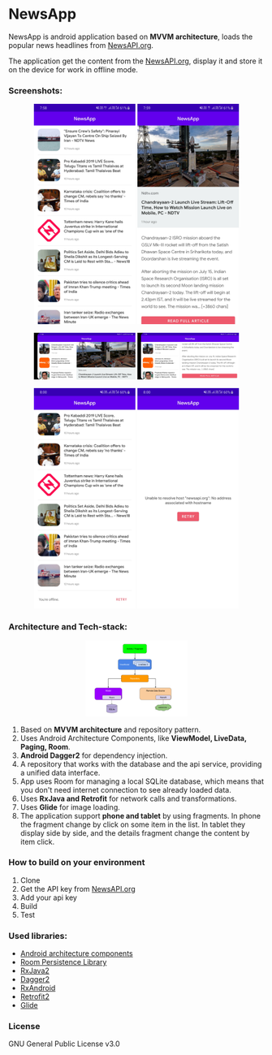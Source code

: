 
# NewsApp

NewsApp is android application based on **MVVM architecture**, loads the popular news headlines from [NewsAPI.org](https://newsapi.org).

The application get the content from the [NewsAPI.org](https://newsapi.org), display it and store it on the device for work in offline mode.

### Screenshots:

<p align="center">
<img src="screens/1.jpg" width="200"/>
<img src="screens/2.jpg" width="200"/>
</p>
<p align="center">
<img src="screens/3.jpg" width="200"/>
<img src="screens/4.jpg" width="200"/>
</p>
<p align="center">
<img src="screens/5.jpg" width="200"/>
<img src="screens/6.jpg" width="200"/>
</p>


### Architecture and Tech-stack:

<p align="center">
<img src="screens/mvvm_image.png" width="200"/>
</p>

1. Based on **MVVM architecture** and repository pattern.
2. Uses Android Architecture Components, like **ViewModel, LiveData, Paging, Room**.
3. **Android Dagger2** for dependency injection.
4. A repository that works with the database and the api service, providing a unified data interface.
5. App uses Room for managing a local SQLite database, which means that you don't need internet connection to see already loaded data.
6. Uses **RxJava and Retrofit** for network calls and transformations.
7. Uses **Glide** for image loading.
8. The application support **phone and tablet** by using fragments. In phone the fragment change by click on some item in the list. In tablet they display side by side, and the details fragment change the content by item click.


### How to build on your environment

1. Clone
2. Get the API key from  [NewsAPI.org](https://newsapi.org/)
3. Add your api key
4. Build
5. Test


### Used libraries:

- [Android architecture components](https://developer.android.com/topic/libraries/architecture/index.html)
- [Room Persistence Library](https://developer.android.com/topic/libraries/architecture/room.html)
- [RxJava2](https://github.com/ReactiveX/RxJava)
- [Dagger2](https://github.com/google/dagger)
- [RxAndroid](https://github.com/ReactiveX/RxAndroid)
- [Retrofit2](https://github.com/square/retrofit)
- [Glide](https://github.com/bumptech/glide)



### License

GNU General Public License v3.0
